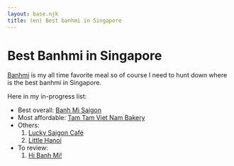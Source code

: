 ```yaml
---
layout: base.njk
title: (en) Best banhmi in Singapore
---
```


# Best Banhmi in Singapore

[Banhmi](https://en.wikipedia.org/wiki/B%C3%A1nh_m%C3%AC) is my all time favorite meal so of course I need to hunt down where is the best banhmi in Singapore.

Here in my in-progress list:

* Best overall: [Banh Mi Saigon](https://maps.app.goo.gl/x9KhjkGD1LxmNy9b7)
* Most affordable: [Tam Tam Viet Nam Bakery](https://maps.app.goo.gl/dTpKXuBzWr13HUS66)
* Others: 
  1. [Lucky Saigon Café](https://maps.app.goo.gl/yiXDoP6WRy4Tm9Uc9)
  2. [Little Hanoi](https://maps.app.goo.gl/9szyupdfcSWFyyLx9)
* To review:
  1. [Hi Banh Mi!](https://maps.app.goo.gl/897a8jdjzss8B9r59)


